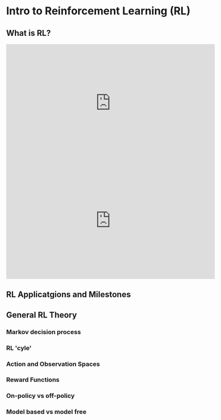 # Intro to Reinforcement Learning (RL)
## What is RL?

<iframe width="560" height="315" src="https://www.youtube.com/embed/nIgIv4IfJ6s" title="YouTube video player" frameborder="0" allow="accelerometer; autoplay; clipboard-write; encrypted-media; gyroscope; picture-in-picture" allowfullscreen></iframe>

<iframe width="560" height="315" src="https://www.youtube.com/embed/0MNVhXEX9to" title="YouTube video player" frameborder="0" allow="accelerometer; autoplay; clipboard-write; encrypted-media; gyroscope; picture-in-picture" allowfullscreen></iframe>

## RL Applicatgions and Milestones
## General RL Theory
### Markov decision process
### RL 'cyle'
### Action and Observation Spaces
### Reward Functions
### On-policy vs off-policy
### Model based vs model free

